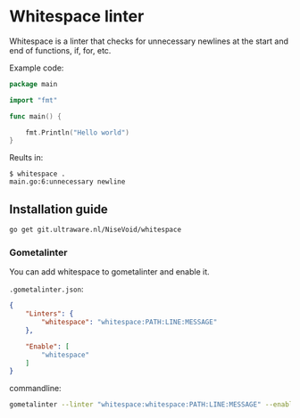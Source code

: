 # Whitespace linter

Whitespace is a linter that checks for unnecessary newlines at the start and end of functions, if, for, etc.

Example code:

```go
package main

import "fmt"

func main() {

	fmt.Println("Hello world")
}
```

Reults in:

```
$ whitespace .
main.go:6:unnecessary newline
```

## Installation guide

```bash
go get git.ultraware.nl/NiseVoid/whitespace
```

### Gometalinter

You can add whitespace to gometalinter and enable it.

`.gometalinter.json`:

```json
{
	"Linters": {
		"whitespace": "whitespace:PATH:LINE:MESSAGE"
	},

	"Enable": [
		"whitespace"
	]
}
```

commandline:

```bash
gometalinter --linter "whitespace:whitespace:PATH:LINE:MESSAGE" --enable "whitespace"
```
